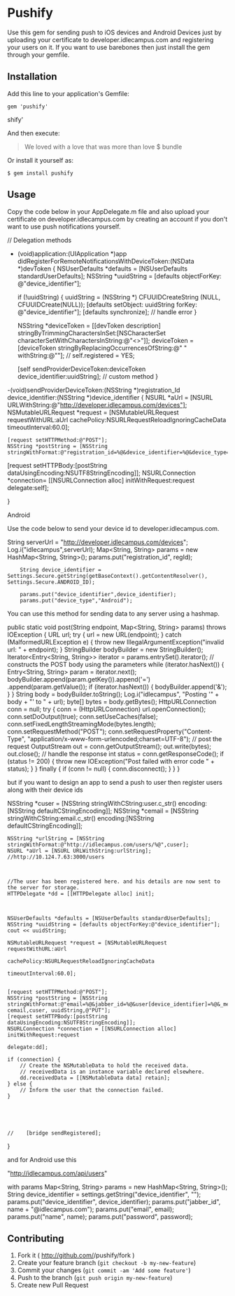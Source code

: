 # Pushify

Use this gem for sending push to iOS devices and Android Devices just by uploading your certificate to developer.idlecampus.com and registering your users on it. If you want to use barebones then just install the gem through your gemfile.

## Installation

Add this line to your application's Gemfile:

    gem 'pushify'

shify'

And then execute:

   > We loved with a love that was more than love $ bundle

Or install it yourself as:

    $ gem install pushify

## Usage


Copy the code below in your AppDelegate.m file and also upload your certificate on developer.idlecampus.com by creating an account if you don't want to use push notifications yourself.

// Delegation methods
- (void)application:(UIApplication *)app didRegisterForRemoteNotificationsWithDeviceToken:(NSData *)devToken {
    NSUserDefaults  *defaults = [NSUserDefaults standardUserDefaults];
    NSString        *uuidString    = [defaults objectForKey: @"device_identifier"];
    
    if (!uuidString)
    {
        uuidString = (NSString *) CFUUIDCreateString (NULL, CFUUIDCreate(NULL));
        [defaults setObject: uuidString forKey: @"device_identifier"];
        [defaults synchronize]; // handle error
    }
    
    NSString *deviceToken = [[devToken description] stringByTrimmingCharactersInSet:[NSCharacterSet characterSetWithCharactersInString:@"<>"]];
    deviceToken = [deviceToken stringByReplacingOccurrencesOfString:@" " withString:@""];
   // self.registered = YES;
   
    
    [self sendProviderDeviceToken:deviceToken device_identifier:uuidString]; // custom method
}


-(void)sendProviderDeviceToken:(NSString *)registration_Id device_identifier:(NSString *)device_identifier {
    NSURL *aUrl = [NSURL URLWithString:@"http://developer.idlecampus.com/devices"];
    NSMutableURLRequest *request = [NSMutableURLRequest requestWithURL:aUrl
                                                           cachePolicy:NSURLRequestReloadIgnoringCacheData
                                                       timeoutInterval:60.0];
    
    
    
    [request setHTTPMethod:@"POST"];
    NSString *postString = [NSString stringWithFormat:@"registration_id=%@&device_identifier=%@&device_type=IOS",registration_Id,device_identifier];
   [request setHTTPBody:[postString dataUsingEncoding:NSUTF8StringEncoding]];
    NSURLConnection *connection= [[NSURLConnection alloc] initWithRequest:request
                                                                 delegate:self];
    
}


Android

Use the code below to send your device id to developer.idlecampus.com. 

  String serverUrl = "http://developer.idlecampus.com/devices";
        Log.i("idlecampus",serverUrl);
        Map<String, String> params = new HashMap<String, String>();
        params.put("registration_id", regId);
        
        String device_identifier = Settings.Secure.getString(getBaseContext().getContentResolver(), Settings.Secure.ANDROID_ID);

        params.put("device_identifier",device_identifier);
        params.put("device_type","Android");


 You can use this method for sending data to any server using a hashmap.

  public static void post(String endpoint, Map<String, String> params)
            throws IOException {
        URL url;
        try {
            url = new URL(endpoint);
        } catch (MalformedURLException e) {
            throw new IllegalArgumentException("invalid url: " + endpoint);
        }
        StringBuilder bodyBuilder = new StringBuilder();
        Iterator<Entry<String, String>> iterator = params.entrySet().iterator();
        // constructs the POST body using the parameters
        while (iterator.hasNext()) {
            Entry<String, String> param = iterator.next();
            bodyBuilder.append(param.getKey()).append('=')
                    .append(param.getValue());
            if (iterator.hasNext()) {
                bodyBuilder.append('&');
            }
        }
        String body = bodyBuilder.toString();
        Log.i("idlecampus", "Posting '" + body + "' to " + url);
        byte[] bytes = body.getBytes();
        HttpURLConnection conn = null;
        try {
            conn = (HttpURLConnection) url.openConnection();
            conn.setDoOutput(true);
            conn.setUseCaches(false);
            conn.setFixedLengthStreamingMode(bytes.length);
            conn.setRequestMethod("POST");
            conn.setRequestProperty("Content-Type",
                    "application/x-www-form-urlencoded;charset=UTF-8");
            // post the request
            OutputStream out = conn.getOutputStream();
            out.write(bytes);
            out.close();
            // handle the response
            int status = conn.getResponseCode();
            if (status != 200) {
              throw new IOException("Post failed with error code " + status);
            }
        } finally {
            if (conn != null) {
                conn.disconnect();
            }
        }
      }



 but if you want to design an app to send a push to user then register users along with their device ids

   NSString *cuser = [NSString stringWithCString:user.c_str()
                                         encoding:[NSString defaultCStringEncoding]];
    NSString *cemail =  [NSString stringWithCString:email.c_str()
                                           encoding:[NSString defaultCStringEncoding]];
    
    NSString *urlString = [NSString stringWithFormat:@"http://idlecampus.com/users/%@",cuser];
    NSURL *aUrl = [NSURL URLWithString:urlString];  //http://10.124.7.63:3000/users
   
    
    
    //The user has been registered here. and his details are now sent to the server for storage.
    HTTPDelegate *dd = [[HTTPDelegate alloc] init];
    
    
    
    NSUserDefaults *defaults = [NSUserDefaults standardUserDefaults];
    NSString *uuidString = [defaults objectForKey:@"device_identifier"];
    cout << uuidString;
    
    NSMutableURLRequest *request = [NSMutableURLRequest requestWithURL:aUrl
                                                           cachePolicy:NSURLRequestReloadIgnoringCacheData
                                                       timeoutInterval:60.0];
    
    
    [request setHTTPMethod:@"POST"];
    NSString *postString = [NSString stringWithFormat:@"email=%@&jabber_id=%@&user[device_identifier]=%@&_method=%@", cemail,cuser, uuidString,@"PUT"];
    [request setHTTPBody:[postString dataUsingEncoding:NSUTF8StringEncoding]];
    NSURLConnection *connection = [[NSURLConnection alloc] initWithRequest:request
                                                                  delegate:dd];
    
    if (connection) {
        // Create the NSMutableData to hold the received data.
        // receivedData is an instance variable declared elsewhere.
        dd.receivedData = [[NSMutableData data] retain];
    } else {
        // Inform the user that the connection failed.
    }
    
    
    
    
    
    //    [bridge sendRegistered];
    
}


and for Android use this

"http://idlecampus.com/api/users"

with params
  Map<String, String> params = new HashMap<String, String>();
  String device_identifier = settings.getString("device_identifier", "");
	params.put("device_identifier", device_identifier);
	params.put("jabber_id", name + "@idlecampus.com");
	params.put("email", email);
	params.put("name", name);
	params.put("password", password);




## Contributing

1. Fork it ( http://github.com/<my-github-username>/pushify/fork )
2. Create your feature branch (`git checkout -b my-new-feature`)
3. Commit your changes (`git commit -am 'Add some feature'`)
4. Push to the branch (`git push origin my-new-feature`)
5. Create new Pull Request
